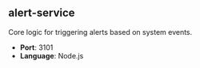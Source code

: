 ## alert-service

Core logic for triggering alerts based on system events.

- **Port**: 3101
- **Language**: Node.js
